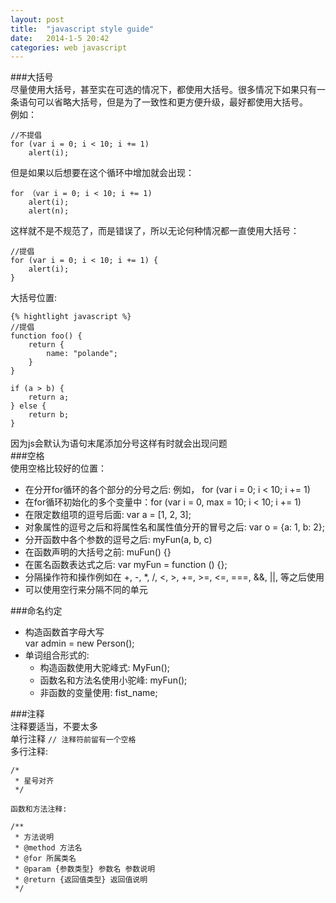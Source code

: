 ```yaml
---
layout: post
title:  "javascript style guide"
date:   2014-1-5 20:42
categories: web javascript
---
```

###大括号  
尽量使用大括号，甚至实在可选的情况下，都使用大括号。很多情况下如果只有一条语句可以省略大括号，但是为了一致性和更方便升级，最好都使用大括号。  
例如：  

    //不提倡  
    for (var i = 0; i < 10; i += 1)
        alert(i);
但是如果以后想要在这个循环中增加就会出现：

    for （var i = 0; i < 10; i += 1)
        alert(i);
        alert(n);
这样就不是不规范了，而是错误了，所以无论何种情况都一直使用大括号：

    //提倡
    for (var i = 0; i < 10; i += 1) {
        alert(i);
    }  
大括号位置:  

    {% hightlight javascript %}
    //提倡
    function foo() {
        return {
            name: "polande";
        }
    }

    if (a > b) {
        return a;
    } else {
        return b;
    }
因为js会默认为语句末尾添加分号这样有时就会出现问题  
###空格  
使用空格比较好的位置：  

- 在分开for循环的各个部分的分号之后: 例如， for (var i = 0; i < 10; i += 1)  
- 在for循环初始化的多个变量中：for (var i = 0, max = 10; i < 10; i += 1)  
- 在限定数组项的逗号后面: var a = [1, 2, 3];  
- 对象属性的逗号之后和将属性名和属性值分开的冒号之后: var o = {a: 1, b: 2};  
- 分开函数中各个参数的逗号之后: myFun(a, b, c)  
- 在函数声明的大括号之前: muFun() {}  
- 在匿名函数表达式之后: var myFun = function () {};  
- 分隔操作符和操作例如在 +, -, *, /, <, >, +=, >=, <=, ===, &&, ||, 等之后使用  
- 可以使用空行来分隔不同的单元  

###命名约定  
- 构造函数首字母大写  
    var admin =  new Person();  
- 单词组合形式的:  
   - 构造函数使用大驼峰式: MyFun();  
   - 函数名和方法名使用小驼峰: myFun();  
   - 非函数的变量使用: fist_name;

###注释  
注释要适当，不要太多  
    单行注释 `// 注释符前留有一个空格`  
    多行注释:  

    /*  
     * 星号对齐    
     */  

    函数和方法注释:  

    /**
     * 方法说明
     * @method 方法名
     * @for 所属类名
     * @param {参数类型} 参数名 参数说明
     * @return {返回值类型} 返回值说明
     */


